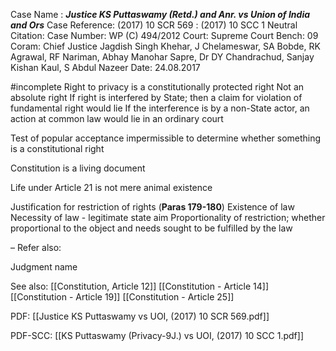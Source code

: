 Case Name : ***Justice KS Puttaswamy (Retd.) and Anr. vs Union of India and Ors***
Case Reference: (2017) 10 SCR 569 : (2017) 10 SCC 1 
Neutral Citation:
Case Number: WP (C) 494/2012
Court: Supreme Court
Bench: 09
Coram: Chief Justice Jagdish Singh Khehar, J Chelameswar, SA Bobde, RK Agrawal, RF Nariman, Abhay Manohar Sapre, Dr DY Chandrachud, Sanjay Kishan Kaul, S Abdul Nazeer
Date: 24.08.2017

#incomplete Right to privacy is a constitutionally protected right
	Not an absolute right
	If right is interfered by State; then a claim for violation of fundamental right would lie
	If the interference is by a non-State actor, an action at common law would lie in an ordinary court

Test of popular acceptance impermissible to determine whether something is a constitutional right

Constitution is a living document

Life under Article 21 is not mere animal existence

Justification for restriction of rights (**Paras 179-180**)
	Existence of law
	Necessity of law - legitimate state aim
	Proportionality of restriction; whether proportional to the object and needs sought to be fulfilled by the law

–
Refer also:

Judgment name

See also:
[[Constitution, Article 12]]
[[Constitution - Article 14]]
[[Constitution - Article 19]]
[[Constitution - Article 25]]


PDF:
[[Justice KS Puttaswamy vs UOI, (2017) 10 SCR 569.pdf]]

PDF-SCC:
[[KS Puttaswamy (Privacy-9J.) vs UOI, (2017) 10 SCC 1.pdf]]
